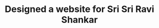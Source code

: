 ---
title: 'Designed a website for Sri Sri Ravi Shankar'
subTitle: "(A World Spiritual Leader)"
publishDate: 'Tuesday, June 8 2021'
layout: '../../layouts/project.astro'
---